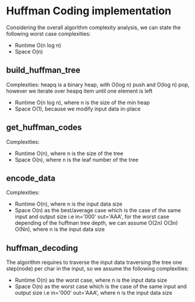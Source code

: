 
# Huffman Coding implementation

Considering the overall algorithm complexity analysis, we can state the following worst case complexities:
* Runtime O(n log n)
* Space O(n)

## build_huffman_tree
Complexities: heapq is a binary heap, with O(log n) push and O(log n) pop, however we iterate over heapq item until one element is left
* Runtime O(n log n), where n is the size of the min heap
* Space O(1), because we modify input data in-place

## get_huffman_codes
Complexities:
* Runtime O(n), where n is the size of the tree
* Space O(n), where n is the leaf number of the tree

## encode_data
Complexities:
* Runtime O(n), where n is the input data size
* Space O(n) as the best/average case which is the case of the same input and output size i.e in='000' out='AAA', 
for the worst case depending of the huffman tree depth, we can assume O(2n) O(3n) O(Nn), where n is the input data size

## huffman_decoding
The algorithm requires to traverse the input data traversing the tree one step(node) per char in the input, 
so we assume the following complexities:
* Runtime O(n) as the worst case, where n is the input data size
* Space O(n) as the worst case which is the case of the same input and output size i.e in='000' out='AAA', 
where n is the input data size
